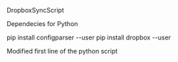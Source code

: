 DropboxSyncScript


Dependecies for Python

pip install configparser --user
pip install dropbox --user


Modified first line of the python script